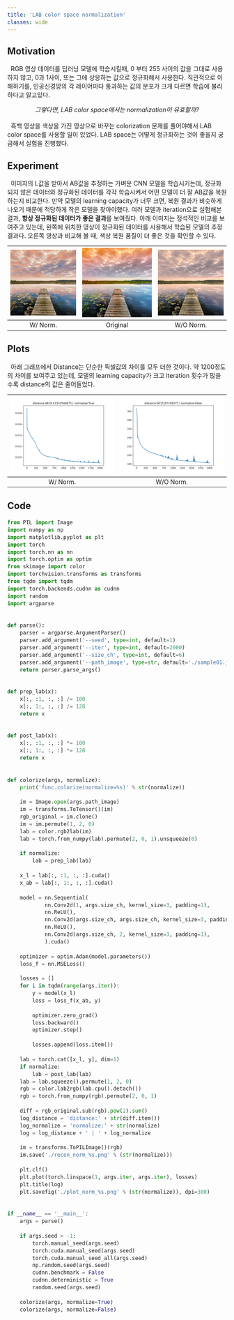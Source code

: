 ```yaml
---
title: 'LAB color space normalization'
classes: wide
---
```


## Motivation
 
&nbsp; RGB 영상 데이터를 딥러닝 모델에 학습시킬때, 0 부터 255 사이의 값을 
그대로 사용하지 않고, 0과 1사이, 또는 그에 상응하는 값으로 정규화해서 사용한다. 
직관적으로 이해하기를, 인공신경망의 각 레이어마다 통과하는 값의 분포가 크게 
다르면 학습에 불리하다고 알고있다.
<br>
<center><i>그렇다면, LAB color space에서는 normalization이 유효할까?</i></center>
<br>
&nbsp; 흑백 영상을 색상을 가진 영상으로 바꾸는 colorization 문제를 풀어야해서 
LAB color space를 사용할 일이 있었다. LAB space는 어떻게 정규화하는 것이 좋을지
궁금해서 실험을 진행했다.

## Experiment

&nbsp; 이미지의 L값을 받아서 AB값을 추정하는 가벼운 CNN 모델을 학습시키는데,
정규화 되지 않은 데이터와 정규화된 데이터를 각각 학습시켜서 어떤 모델이 더 잘
AB값을 복원하는지 비교한다. 만약 모델의 learning capacity가 너무 크면, 복원
결과가 비슷하게 나오기 때문에 적당하게 작은 모델을 찾아야했다. 여러 모델과 
iteration으로 실험해본 결과, **항상 정규화된 데이터가 좋은 결과**를 보여줬다.
아래 이미지는 정석적인 비교를 보여주고 있는데, 왼쪽에 위치한 영상이 정규화된
데이터를 사용해서 학습된 모델의 추정 결과다. 오른쪽 영상과 비교해 볼 때, 색상
복원 품질이 더 좋은 것을 확인할 수 있다.

|![Image](/assets/images/lab-color-space-normalization/recon_norm_True.png) |![Image](/assets/images/lab-color-space-normalization/sample01.png) |![Image](/assets/images/lab-color-space-normalization/recon_norm_False.png)|
|:--:|:--:|:--:|
|W/ Norm.| Original | W/O Norm. | 

## Plots

&nbsp; 아래 그래프에서 Distance는 단순한 픽셀값의 차이를 모두 더한 것이다.
약 1200정도의 차이를 보여주고 있는데, 모델의 learning capacity가 크고 iteration
횟수가 많을 수록 distance의 값은 줄어들었다. 

|![Image of Yaktocat](/assets/images/lab-color-space-normalization/plot_norm_True.png)| ![Image of Yaktocat](/assets/images/lab-color-space-normalization/plot_norm_False.png)|
|:--:|:--:|
|W/ Norm.|W/O Norm.| 

## Code 

```python
from PIL import Image
import numpy as np
import matplotlib.pyplot as plt
import torch
import torch.nn as nn
import torch.optim as optim
from skimage import color
import torchvision.transforms as transforms
from tqdm import tqdm
import torch.backends.cudnn as cudnn
import random
import argparse


def parse():
    parser = argparse.ArgumentParser()
    parser.add_argument('--seed', type=int, default=1)
    parser.add_argument('--iter', type=int, default=2000)
    parser.add_argument('--size_ch', type=int, default=6)
    parser.add_argument('--path_image', type=str, default='./sample01.jpg')
    return parser.parse_args()


def prep_lab(x):
    x[:, :1, :, :] /= 100
    x[:, 1:, :, :] /= 128
    return x


def post_lab(x):
    x[:, :1, :, :] *= 100
    x[:, 1:, :, :] *= 128
    return x


def colorize(args, normalize):
    print('func.colorize(normalize=%s)' % str(normalize))

    im = Image.open(args.path_image)
    im = transforms.ToTensor()(im)
    rgb_original = im.clone()
    im = im.permute(1, 2, 0)
    lab = color.rgb2lab(im)
    lab = torch.from_numpy(lab).permute(2, 0, 1).unsqueeze(0)

    if normalize:
        lab = prep_lab(lab)

    x_l = lab[:, :1, :, :].cuda()
    x_ab = lab[:, 1:, :, :].cuda()

    model = nn.Sequential(
            nn.Conv2d(1, args.size_ch, kernel_size=3, padding=1),
            nn.ReLU(),
            nn.Conv2d(args.size_ch, args.size_ch, kernel_size=3, padding=1),
            nn.ReLU(),
            nn.Conv2d(args.size_ch, 2, kernel_size=3, padding=1),
            ).cuda()

    optimizer = optim.Adam(model.parameters())
    loss_f = nn.MSELoss()

    losses = []
    for i in tqdm(range(args.iter)):
        y = model(x_l)
        loss = loss_f(x_ab, y)

        optimizer.zero_grad()
        loss.backward()
        optimizer.step()

        losses.append(loss.item())

    lab = torch.cat([x_l, y], dim=1)
    if normalize:
        lab = post_lab(lab)
    lab = lab.squeeze().permute(1, 2, 0)
    rgb = color.lab2rgb(lab.cpu().detach())
    rgb = torch.from_numpy(rgb).permute(2, 0, 1)

    diff = rgb_original.sub(rgb).pow(2).sum()
    log_distance = 'distance:' + str(diff.item())
    log_normalize = 'normalize:' + str(normalize)
    log = log_distance + ' | ' + log_normalize

    im = transforms.ToPILImage()(rgb)
    im.save('./recon_norm_%s.png' % (str(normalize)))

    plt.clf()
    plt.plot(torch.linspace(1, args.iter, args.iter), losses)
    plt.title(log)
    plt.savefig('./plot_norm_%s.png' % (str(normalize)), dpi=300)


if __name__ == '__main__':
    args = parse()

    if args.seed > -1:
        torch.manual_seed(args.seed)
        torch.cuda.manual_seed(args.seed)
        torch.cuda.manual_seed_all(args.seed)
        np.random.seed(args.seed)
        cudnn.benchmark = False
        cudnn.deterministic = True
        random.seed(args.seed)

    colorize(args, normalize=True)
    colorize(args, normalize=False)
```
